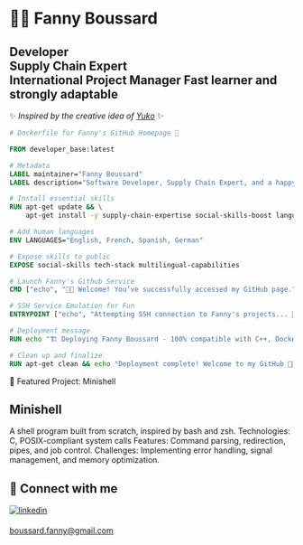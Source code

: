 # 👩‍💻 Fanny Boussard

**Developer**  
**Supply Chain Expert**  
**International Project Manager**
**Fast learner and strongly adaptable**  
---
 ✨ *Inspired by the creative idea of [Yuko](https://github.com/ysengoku)* ✨
```dockerfile
# Dockerfile for Fanny's GitHub Homepage 🐳

FROM developer_base:latest

# Metadata
LABEL maintainer="Fanny Boussard"
LABEL description="Software Developer, Supply Chain Expert, and a happy person!"

# Install essential skills
RUN apt-get update && \
    apt-get install -y supply-chain-expertise social-skills-boost language-pack-en language-pack-es language-pack-de

# Add human languages
ENV LANGUAGES="English, French, Spanish, German"

# Expose skills to public
EXPOSE social-skills tech-stack multilingual-capabilities

# Launch Fanny's Github Service
CMD ["echo", "👩‍💻 Welcome! You’ve successfully accessed my GitHub page."]

# SSH Service Emulation for Fun
ENTRYPOINT ["echo", "Attempting SSH connection to Fanny's projects... 🔑 ssh fanny@github.com"]

# Deployment message
RUN echo "🏗️ Deploying Fanny Boussard - 100% compatible with C++, Docker, IRC servers, and life-long learning!"

# Clean up and finalize
RUN apt-get clean && echo "Deployment complete! Welcome to my GitHub 🎉🚀"
```

🌟 Featured Project: Minishell

##  Minishell
A shell program built from scratch, inspired by bash and zsh.
    Technologies: C, POSIX-compliant system calls
    Features: Command parsing, redirection, pipes, and job control.
    Challenges: Implementing error handling, signal management, and memory optimization.

## 💬 Connect with me

<a href="https://www.linkedin.com/in/fanny-boussard-5895b788/" target="blank">
<img src=https://img.shields.io/badge/linkedin-%231E77B5.svg?&style=for-the-badge&logo=linkedin&logoColor=white alt=linkedin style="margin-bottom: 5px;" />
</a>   


boussard.fanny@gmail.com   
